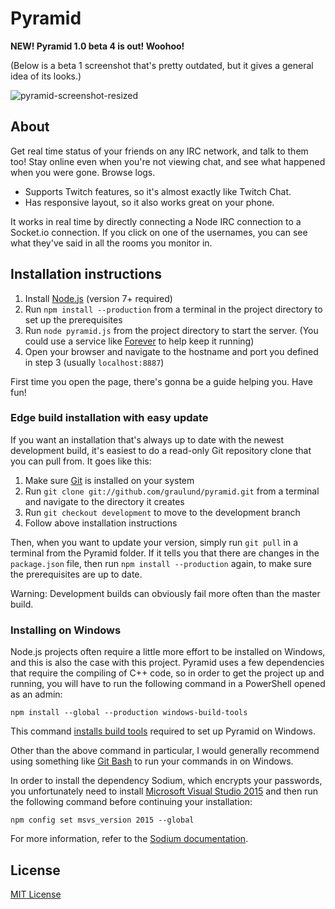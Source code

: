 Pyramid
=======

**NEW! Pyramid 1.0 beta 4 is out! Woohoo!**

(Below is a beta 1 screenshot that's pretty outdated, but it gives a general idea of its looks.)

![pyramid-screenshot-resized](https://cloud.githubusercontent.com/assets/80858/24841349/cd66d46e-1d82-11e7-9108-b7e4295413e0.png)

## About

Get real time status of your friends on any IRC network, and talk to them too! Stay online even when you're not viewing chat, and see what happened when you were gone. Browse logs. 

* Supports Twitch features, so it's almost exactly like Twitch Chat.
* Has responsive layout, so it also works great on your phone.

It works in real time by directly connecting a Node IRC connection to a Socket.io connection. If you click on one of the usernames, you can see what they've said in all the rooms you monitor in.

## Installation instructions

1. Install [Node.js](http://nodejs.org/) (version 7+ required)
2. Run `npm install --production` from a terminal in the project directory to set up the prerequisites
3. Run `node pyramid.js` from the project directory to start the server. (You could use a service like [Forever](https://github.com/foreverjs/forever) to help keep it running)
4. Open your browser and navigate to the hostname and port you defined in step 3 (usually `localhost:8887`)

First time you open the page, there's gonna be a guide helping you. Have fun!

### Edge build installation with easy update

If you want an installation that's always up to date with the newest development build, it's easiest to do a read-only Git repository clone that you can pull from. It goes like this:

1. Make sure [Git](https://git-scm.com/) is installed on your system
2. Run `git clone git://github.com/graulund/pyramid.git` from a terminal and navigate to the directory it creates
3. Run `git checkout development` to move to the development branch
4. Follow above installation instructions

Then, when you want to update your version, simply run `git pull` in a terminal from the Pyramid folder. If it tells you that there are changes in the `package.json` file, then run `npm install --production` again, to make sure the prerequisites are up to date.

Warning: Development builds can obviously fail more often than the master build.

### Installing on Windows

Node.js projects often require a little more effort to be installed on Windows, and this is also the case with this project. Pyramid uses a few dependencies that require the compiling of C++ code, so in order to get the project up and running, you will have to run the following command in a PowerShell opened as an admin:

```
npm install --global --production windows-build-tools
```

This command [installs build tools](https://www.npmjs.com/package/windows-build-tools) required to set up Pyramid on Windows.

Other than the above command in particular, I would generally recommend using something like [Git Bash](https://git-scm.org/) to run your commands in on Windows.

In order to install the dependency Sodium, which encrypts your passwords, you unfortunately need to install [Microsoft Visual Studio 2015](https://go.microsoft.com/fwlink/?LinkId=532606&clcid=0x409) and then run the following command before continuing your installation:

```
npm config set msvs_version 2015 --global
```

For more information, refer to the [Sodium documentation](https://github.com/paixaop/node-sodium/blob/master/README.md#windows-install).

## License
[MIT License](LICENSE)
